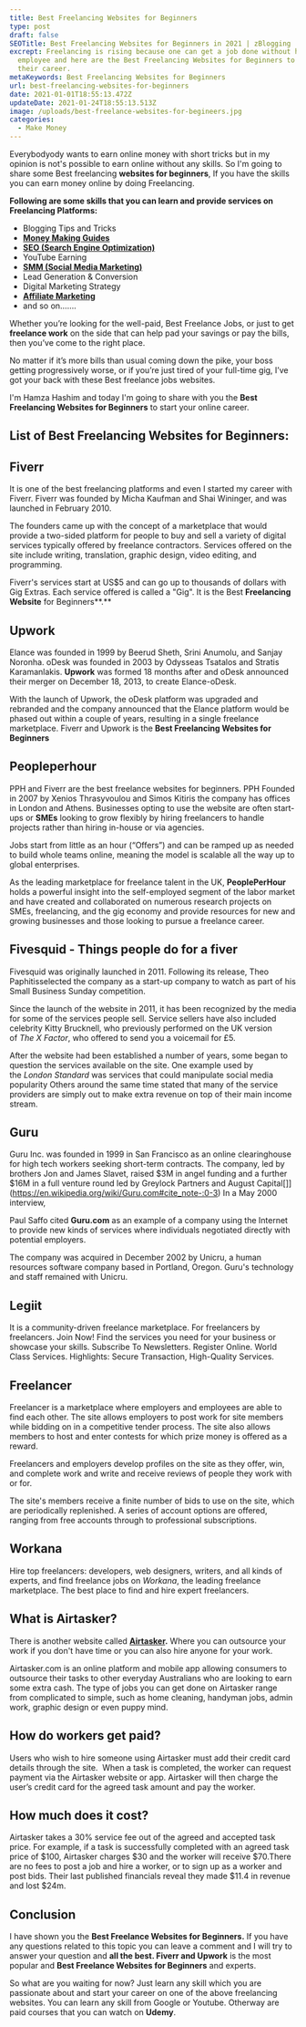 ```yaml
---
title: Best Freelancing Websites for Beginners
type: post
draft: false
SEOTitle: Best Freelancing Websites for Beginners in 2021 | zBlogging
excrept: Freelancing is rising because one can get a job done without hiring an
  employee and here are the Best Freelancing Websites for Beginners to start
  their career.
metaKeywords: Best Freelancing Websites for Beginners
url: best-freelancing-websites-for-beginners
date: 2021-01-01T18:55:13.472Z
updateDate: 2021-01-24T18:55:13.513Z
image: /uploads/best-freelance-websites-for-begineers.jpg
categories:
  - Make Money
---
```

Everybodyody wants to earn online money with short tricks but in my opinion is not's possible to earn online without any skills. So I'm going to share some Best freelancing **websites for beginners**, If you have the skills you can earn money online by doing Freelancing.

**Following are some skills that you can learn and provide services on Freelancing Platforms:**

* Blogging Tips and Tricks
* **[Money Making Guides](https://zblogging.com/category/make-money-online/)**
* **[SEO (Search Engine Optimization)](https://zblogging.com/category/seo/)**
* YouTube Earning
* **[SMM (Social Media Marketing)](https://zblogging.com/category/social-media-marketing/)**
* Lead Generation & Conversion
* Digital Marketing Strategy
* **[Affiliate Marketing](https://zblogging.com/category/affiliate-marketing/)**
* and so on…….

Whether you’re looking for the well-paid, Best Freelance Jobs, or just to get **freelance work** on the side that can help pad your savings or pay the bills, then you’ve come to the right place.

No matter if it’s more bills than usual coming down the pike, your boss getting progressively worse, or if you’re just tired of your full-time gig, I’ve got your back with these Best freelance jobs websites.

I'm Hamza Hashim and today I'm going to share with you the **Best Freelancing Websites for Beginners** to start your online career.

## List of Best Freelancing Websites for Beginners:

## **[](https://www.fiverr.com/)Fiverr**

It is one of the best freelancing platforms and even I started my career with Fiverr. Fiverr was founded by Micha Kaufman and Shai Wininger, and was launched in February 2010.

The founders came up with the concept of a marketplace that would provide a two-sided platform for people to buy and sell a variety of digital services typically offered by freelance contractors. Services offered on the site include writing, translation, graphic design, video editing, and programming.

Fiverr's services start at US$5 and can go up to thousands of dollars with Gig Extras. Each service offered is called a "Gig". It is the Best **Freelancing Website** for Beginners**.**

## Upwork

Elance was founded in 1999 by Beerud Sheth, Srini Anumolu, and Sanjay Noronha. oDesk was founded in 2003 by Odysseas Tsatalos and Stratis Karamanlakis. **Upwork** was formed 18 months after and oDesk announced their merger on December 18, 2013, to create Elance-oDesk.

With the launch of Upwork, the oDesk platform was upgraded and rebranded and the company announced that the Elance platform would be phased out within a couple of years, resulting in a single freelance marketplace. Fiverr and Upwork is the **Best Freelancing Websites for Beginners**

## **Peopleperhour**

PPH and Fiverr are the best freelance websites for beginners. PPH Founded in 2007 by Xenios Thrasyvoulou and Simos Kitiris the company has offices in London and Athens. Businesses opting to use the website are often start-ups or **SMEs** looking to grow flexibly by hiring freelancers to handle projects rather than hiring in-house or via agencies.

Jobs start from little as an hour (“Offers”) and can be ramped up as needed to build whole teams online, meaning the model is scalable all the way up to global enterprises.

As the leading marketplace for freelance talent in the UK, **PeoplePerHour** holds a powerful insight into the self-employed segment of the labor market and have created and collaborated on numerous research projects on SMEs, freelancing, and the gig economy and provide resources for new and growing businesses and those looking to pursue a freelance career.

## Fivesquid - Things people do for a fiver

Fivesquid was originally launched in 2011. Following its release, Theo Paphitisselected the company as a start-up company to watch as part of his Small Business Sunday competition.

Since the launch of the website in 2011, it has been recognized by the media for some of the services people sell. Service sellers have also included celebrity Kitty Brucknell, who previously performed on the UK version of *The X Factor*, who offered to send you a voicemail for £5.

After the website had been established a number of years, some began to question the services available on the site. One example used by the *London Standard* was services that could manipulate social media popularity Others around the same time stated that many of the service providers are simply out to make extra revenue on top of their main income stream.

## Guru

Guru Inc. was founded in 1999 in San Francisco as an online clearinghouse for high tech workers seeking short-term contracts. The company, led by brothers Jon and James Slavet, raised $3M in angel funding and a further $16M in a full venture round led by Greylock Partners and August Capital[]](https://en.wikipedia.org/wiki/Guru.com#cite_note-:0-3) In a May 2000 interview,

Paul Saffo cited **Guru.com** as an example of a company using the Internet to provide new kinds of services where individuals negotiated directly with potential employers.

The company was acquired in December 2002 by Unicru, a human resources software company based in Portland, Oregon. Guru's technology and staff remained with Unicru.

## Legiit

It is a community-driven freelance marketplace. For freelancers by freelancers. Join Now! Find the services you need for your business or showcase your skills. Subscribe To Newsletters. Register Online. World Class Services. Highlights: Secure Transaction, High-Quality Services.

## Freelancer

Freelancer is a marketplace where employers and employees are able to find each other. The site allows employers to post work for site members while bidding on in a competitive tender process. The site also allows members to host and enter contests for which prize money is offered as a reward.

Freelancers and employers develop profiles on the site as they offer, win, and complete work and write and receive reviews of people they work with or for.

The site's members receive a finite number of bids to use on the site, which are periodically replenished. A series of account options are offered, ranging from free accounts through to professional subscriptions.

## [](https://www.workana.com/en)Workana

Hire top freelancers: developers, web designers, writers, and all kinds of experts, and find freelance jobs on *Workana*, the leading freelance marketplace. The best place to find and hire expert freelancers.

## What is Airtasker?

There is another website called **[Airtasker](https://www.airtasker.com/).** Where you can outsource your work if you don't have time or you can also hire anyone for your work.

Airtasker.com is an online platform and mobile app allowing consumers to outsource their tasks to other everyday Australians who are looking to earn some extra cash. The type of jobs you can get done on Airtasker range from complicated to simple, such as home cleaning, handyman jobs, admin work, graphic design or even puppy mind.

## How do workers get paid?

Users who wish to hire someone using Airtasker must add their credit card details through the site.  When a task is completed, the worker can request payment via the Airtasker website or app. Airtasker will then charge the user’s credit card for the agreed task amount and pay the worker.

## How much does it cost?

Airtasker takes a 30% service fee out of the agreed and accepted task price. For example, if a task is successfully completed with an agreed task price of $100, Airtasker charges $30 and the worker will receive $70.There are no fees to post a job and hire a worker, or to sign up as a worker and post bids. Their last published financials reveal they made $11.4 in revenue and lost $24m.

## Conclusion

I have shown you the **Best Freelance Websites for Beginners.** If you have any questions related to this topic you can leave a comment and I will try to answer your question and **all the best. Fiverr and Upwork** is the most popular and **Best Freelance Websites for Beginners** and experts.

So what are you waiting for now? Just learn any skill which you are passionate about and start your career on one of the above freelancing websites. You can learn any skill from Google or Youtube. Otherway are paid courses that you can watch on **Udemy**.